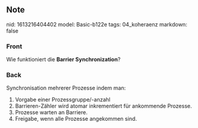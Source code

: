 ## Note
nid: 1613216404402
model: Basic-b122e
tags: 04_koheraenz
markdown: false

### Front
Wie funktioniert die <b>Barrier Synchronization</b>?

### Back
Synchronisation mehrerer Prozesse indem man:<div><ol><li>Vorgabe einer Prozessgruppe/-anzahl</li><li>Barrieren-Zähler wird atomar inkrementiert für ankommende Prozesse.</li><li>Prozesse warten an Barriere.</li><li>Freigabe, wenn alle Prozesse angekommen sind.</li></ol></div>
